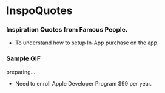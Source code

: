 # InspoQuotes
### Inspiration Quotes from Famous People.
* To understand how to setup In-App purchase on the app.
### Sample GIF
preparing...
* Need to enroll Apple Developer Program $99 per year.
